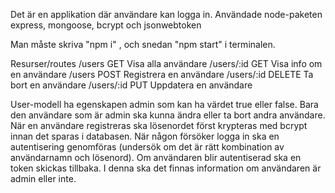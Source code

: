 Det är en applikation där användare kan logga in.
Användade node-paketen express, mongoose, bcrypt och jsonwebtoken

Man måste skriva "npm i" , och snedan "npm start" i terminalen.

Resurser/routes
/users GET Visa alla användare
/users/:id GET Visa info om en användare
/users POST Registrera en användare
/users/:id DELETE Ta bort en användare
/users/:id PUT Uppdatera en användare

User-modell ha egenskapen admin som kan ha värdet true eller false.
Bara den användare som är admin ska kunna ändra eller ta bort andra användare.
När en användare registreras ska lösenordet först krypteras med bcrypt innan det sparas i databasen.
När någon försöker logga in ska en autentisering genomföras (undersök om det är rätt kombination av 
användarnamn och lösenord). Om användaren blir autentiserad ska en token skickas tillbaka. 
I denna ska det finnas information om användaren är admin eller inte.
